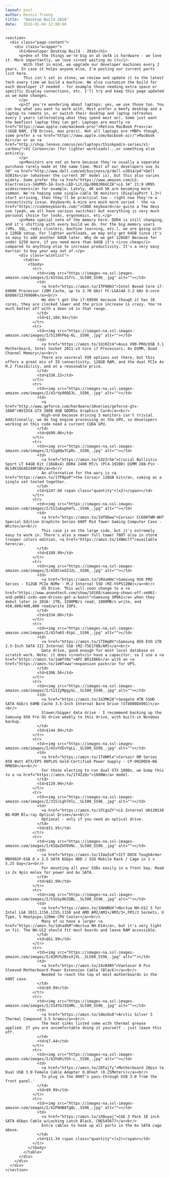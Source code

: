 ```yaml
---
layout: post
author: Dennis Truong
title:  "Desktop Build 2016"
date:   2016-01-04 12:00:00
---
```

    <section>
      <div class="page-content">
        <div class="wrapper">
          <h1>Developer Desktop Build - 2016</h1>
          <p>One of the things we're big on at UofA is hardware - we love it. More importantly, we love <i>not waiting on it</i>. 
            With that in mind, we upgrade our developer machines every 2 years. In case it helps anyone else, I'm posting our current parts list here.
            This isn't set in stone, we review and update it to the latest tech every time we build a machine. We also customize the build for each developer if needed - for example those needing extra space or specific display connections, etc. I'll try and keep this page updated as we make changes.
          </p>
          <p>If you're wondering about laptops: yes, we use those too. You can buy what you want to work with. Most prefer a beefy desktop and a laptop to remote in, or switch their desktop and laptop refreshes every 2 years (alternating what they spend most on). Some just want the beefiest laptop they can get. Laptops are mostly <a href="https://www.apple.com/macbook-pro/">Retina MacBook Pros</a> (16GB RAM, 1TB Drives, max procs). Not all laptops are rMBPs though, some prefer a <a href="https://www.apple.com/macbook-air/">MacBook Air</a> or an <a href="http://shop.lenovo.com/us/en/laptops/thinkpad/x-series/x1-carbon/">X1 Carbon</a> (for lighter workloads)...or something else entirely.
          </p>
          <p>Monitors are not on here because they're usually a separate purchase rarely made at the same time. Most of our developers use 3x 30" <a href="http://www.dell.com/ed/business/p/dell-u3014/pd">Dell U3014s</a> (whatever the current 30" model is), but this also varies widely. Some prefer the <a href="https://www.amazon.com/LG-Electronics-34UM95-34-Inch-LED-Lit/dp/B00JR6GCZA">LG 34" 21:9 UM95 widescreens</a> for example. Lately, 4K and 5K are becoming more common. We're hoping some single-cable 5K monitors (DisplayPort 1.3+) start arriving, then they'll be practical too - right now they're a connectivity issue. Keyboards & mice are much more varied - the <a href="https://codekeyboards.com/">CODE keyboard</a> quite a few devs use (yeah, we all have various switches) but everything is very much personal choice for looks, ergonomics, etc.</p>
          <p>Make special note of the memory here. DDR4 is still changing, and it's shifting with every build we do. For the big memory users (VMs, SQL, redis clusters, machine learning, etc.), we are going with a 128GB setup. For lighter workloads, we may only get 64GB since it's so easy to add another 64GB later. Why do we get 128GB? Because for under $250 more, if you need more than 64GB it's <i>so cheap</i> compared to anything else to increase productivity. It's a very easy barrier to buy your way out of.</p>
          <div class="wishlist">
            <table>
              <tbody>
                <tr>
                  <td><img src="https://images-na.ssl-images-amazon.com/images/I/41tUoL1SfrL._SL500_SS96_.jpg" alt=""></td>
                  <td>
                    <a href="https://amzn.to/1TP90H3">Intel Boxed Core i7-6900K Processor (20M Cache, up to 3.70 GHz) FC-LGA14A 3.2 GHz 8-core BX80671I76900K</a><br/>
                    We don't get the i7-6950X because though it has 10 cores, they are clocked lower and the price increase is crazy. You're much better off with a Xeon v4 in that range.
                  </td>
                  <td>$1,104.94</td>
                </tr>
                <tr>
                  <td><img src="https://images-na.ssl-images-amazon.com/images/I/5130hF6q-6L._SS96_.jpg" alt=""></td>
                  <td>
                    <a href="https://amzn.to/1UjRZz4">Asus X99-PRO/USB 3.1 Motherboard, Intel Socket 2011-v3 Core i7 Processors, 8x DIMM, Quad Channel Memory</a><br/>
                    There are sevreral X99 options out there, but this offers a great mix of IO connectivity, 128GB RAM, and the dual PCIe 4x M.2 flexibility, and at a reasonable price.
                  </td>
                  <td>$336.22</td>
                </tr>
                <tr>
                  <td><img src="https://images-na.ssl-images-amazon.com/images/I/41rVp90QE3L._SS96_.jpg" alt=""></td>
                  <td>
                    <a href="http://www.geforce.com/hardware/10series/geforce-gtx-1080">NVIDIA GTX 1080 8GB GDDR5x Graphics Card</a><br/>
                    High-end because driving 3 monitors isn't trivial. Additionally, we do tag engine processing on the GPU, so developers working on this code need a current CUDA GPU.
                  </td>
                  <td>$699.00</td>
                </tr>
                <tr>
                  <td><img src="https://images-na.ssl-images-amazon.com/images/I/51g8Qw7CpRL._SS96_.jpg" alt=""></td>
                  <td>
                    <a href="https://amzn.to/1O2ZrSm">Crucial Ballistix Sport LT 64GB Kit (16GBx4) DDR4 2400 MT/s (PC4-19200) DIMM 288-Pin - BLS4K16G4D240FSB</a><br/>
                    An alternative for the wary is <a href="https://amzn.to/1TP8poP">the Corsair 128GB kit</a>, coming as a single set tested together.
                  </td>
                  <td>$247.94 <span class="quantity">(x2)</span></td>
                </tr>
                <tr>
                  <td><img src="https://images-na.ssl-images-amazon.com/images/I/51IuAuphmfL._SS96_.jpg" alt=""></td>
                  <td>
                    <a href="https://amzn.to/1UfODww">Corsair CC600TWM-WHT Special Edition Graphite Series 600T Mid Tower Gaming Computer Case - White</a><br/>
                    This case is on the large side, but it's extremely easy to work in. There's also a newer full tower 780T also in storm trooper colors edition, <a href="https://amzn.to/1XNHclT">available here</a>.
                  </td>
                  <td>$189.99</td>
                </tr>
                <tr>
                  <td><img src="https://images-na.ssl-images-amazon.com/images/I/41OCseGZJ2L._SS96_.jpg" alt=""></td>
                  <td>
                    <a href="https://amzn.to/1RUuHOe">Samsung 950 PRO Series - 512GB PCIe NVMe - M.2 Internal SSD (MZ-V5P512BW)</a><br/>
                    OS Drive. This will soon change to a <a href="https://www.anandtech.com/show/10168/samsung-shows-off-sm961-and-pm961-ssds-oem-drives-get-a-boost">Samsung SM961</a> when they debut later in 2016: 1TB, 3200MB/s read, 1800MB/s write, and 450,000/400,000 read/write IOPS.
                  </td>
                  <td>$334.00</td>
                </tr>
                <tr>
                  <td><img src="https://images-na.ssl-images-amazon.com/images/I/41fw65-8tpL._SS96_.jpg" alt=""></td>
                  <td>
                    <a href="https://amzn.to/1TIHpBV">Samsung 850 EVO 1TB 2.5-Inch SATA III Internal SSD (MZ-75E1T0B/AM)</a><br/>
                    Data drive, good enough for most local database or scratch work. Note: it does <i>not</i> have a capacitor, so I use a <a href="https://amzn.to/1eWftNx">APC BR1500G</a> with an <a href="https://amzn.to/1eWfxww">expansion pack</a> for UPS.
                  </td>
                  <td>$306.56</td>
                </tr>
                <tr>
                  <td><img src="https://images-na.ssl-images-amazon.com/images/I/51IIyMpgySL._SL500_SS96_.jpg" alt=""></td>
                  <td>
                    <a href="https://amzn.to/1G3MK28">Seagate 4TB SSHD SATA 6Gb/s 64MB Cache 3.5-Inch Internal Bare Drive (ST4000DX001)</a><br/>
                    Slower/bigger data drive - I recommend backing up the Samsung 850 Pro OS drive weekly to this drive, with built-in Windows backup.
                  </td>
                  <td>$144.99</td>
                </tr>
                <tr>
                  <td><img src="https://images-na.ssl-images-amazon.com/images/I/41vYdEvYgLL._SL500_SS96_.jpg" alt=""></td>
                  <td>
                    <a href="https://amzn.to/1T4NMle">Corsair RM Series 850 Watt ATX/EPS 80PLUS Gold-Certified Power Supply - CP-9020056-NA RM850</a><br/>
                    For those electing to run dual GTX 1080s, we bump this to a <a href="https://amzn.to/1T4ZzQv">1000W</a> model.
                  </td>
                  <td>$129.99</td>
                </tr>
                <tr>
                  <td><img src="https://images-na.ssl-images-amazon.com/images/I/315Jigh7OlL._SL500_SS96_.jpg" alt=""></td>
                  <td>
                    <a href="https://amzn.to/1FCgoZY">LG Internal UH12NS30 BD-ROM Blu-ray Optical Drive</a><br/>
                    Optional - only if you need an optical drive.
                  </td>
                  <td>$51.95</td>
                </tr>
                <tr>
                  <td><img src="https://images-na.ssl-images-amazon.com/images/I/41QwZkFDVNL._SL500_SS96_.jpg" alt=""></td>
                  <td>
                    <a href="https://amzn.to/1ImwSs8">ICY DOCK ToughArmor MB996SP-6SB 6 x 2.5 SATA 6Gbps HDD / SSD Mobile Rack / Cage in 1 x 5.25 bay</a><br/>
                    For mounting all your SSDs easily in a front bay. Read is 2x 4pin molex for power and 6x SATA.
                  </td>
                  <td>$82.99</td>
                </tr>
                <tr>
                  <td><img src="https://images-na.ssl-images-amazon.com/images/I/51GGy8K2QBL._SL500_SS96_.jpg" alt=""></td>
                  <td>
                    <a href="https://amzn.to/1HeWBUX">Noctua NH-U12 S for Intel LGA 2011,1156,1155,1150 and AMD AM2/AM2+/AM3/3+,FM1/2 Sockets, U Type, 5 Heatpipe,120mm CPU Cooler</a><br/>
                    Many of us have a larger <a href="https://amzn.to/1dnadkM">Noctua NH-D14</a>, but it's very tight on fit. The NH-U12 should fit most boards and leave RAM accessible.
                  </td>
                  <td>$61.99</td>
                </tr>
                <tr>
                  <td><img src="https://images-na.ssl-images-amazon.com/images/I/41MJ%2BssXjVL._SL500_SS96_.jpg" alt=""></td>
                  <td>
                    <a href="https://amzn.to/24vR4Rh">Vantacor 8 Pin Sleeved Motherboard Power Extension Cable (Black)</a><br/>
                    Needed to reach the top of most motherboards in the 600T case.
                  </td>
                  <td>$9.99</td>
                </tr>
                <tr>
                  <td><img src="https://images-na.ssl-images-amazon.com/images/I/314YGJ5SHML._SL500_SS96_.jpg" alt=""></td>
                  <td>
                    <a href="https://amzn.to/1dmzOu8">Arctic Silver 5 Thermal Compound 3.5 Grams</a><br/>
                    The heat sinks listed come with thermal grease applied. If you are uncomfortable doing it yourself - just leave this off.
                  </td>
                  <td>$7.44</td>
                </tr>
                <tr>
                  <td><img src="https://images-na.ssl-images-amazon.com/images/I/41hGRiV5h-L._SS96_.jpg" alt=""></td>
                  <td>
                    <a href="https://amzn.to/28TajTy">Motherboard 20pin to Dual USB 3.0 Female Cable Adapter 0.8Feet (0.25Meters)</a><br/>
                    To plug in the 600T's pass-through USB 3.0 from the front panel.'
                  </td>
                  <td>$9.99</td>
                </tr>
                <tr>
                  <td><img src="https://images-na.ssl-images-amazon.com/images/I/41P0HBATgQL._SS96_.jpg" alt=""></td>
                  <td>
                    <a href="https://amzn.to/1X8wyaj">C&E 3 Pack 18 inch SATA 6Gbps Cable w/Locking Latch Black, CNE545677</a><br/>
                    Extra cables to hook up all ports in the 6x SATA cage above.
                  </td>
                  <td>$11.34 <span class="quantity">(x2)</span></td>
                </tr>
              </tbody>
            </table>
          </div>
        </div>
      </div>
    </section>

